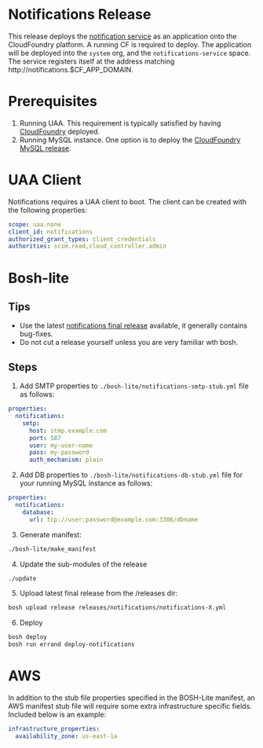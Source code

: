 # Notifications Release
This release deploys the [notification service](https://github.com/cloudfoundry-incubator/notifications) as an application onto the CloudFoundry platform.
A running CF is required to deploy.
The application will be deployed into the `system` org, and the `notifications-service` space.
The service registers itself at the address matching http://notifications.$CF_APP_DOMAIN.

# Prerequisites
1. Running UAA. This requirement is typically satisfied by having [CloudFoundry](https://github.com/cloudfoundry/cf-release) deployed.
1. Running MySQL instance. One option is to deploy the [CloudFoundry MySQL release](https://github.com/cloudfoundry/cf-mysql-release).

# UAA Client
Notifications requires a UAA client to boot. The client can be created with the following properties:
```yaml
scope: uaa.none
client_id: notifications
authorized_grant_types: client_credentials
authorities: scim.read,cloud_controller.admin
```

# Bosh-lite

## Tips
- Use the latest [notifications final release](https://github.com/cloudfoundry/notifications-release/releases) available, it generally contains bug-fixes.
- Do not cut a release yourself unless you are very familiar wth bosh.

## Steps
1. Add SMTP properties to `./bosh-lite/notifications-smtp-stub.yml` file as follows:
  ```yaml
  properties:
    notifications:
      smtp:
        host: stmp.example.com
        port: 587
        user: my-user-name
        pass: my-password
        auth_mechanism: plain
  ```

2. Add DB properties to `./bosh-lite/notifications-db-stub.yml` file for your running
   MySQL instance as follows:
  ```yaml
  properties:
    notifications:
      database:
        url: tcp://user:password@example.com:3306/dbname
  ```

3. Generate manifest:
  ```bash
  ./bosh-lite/make_manifest
  ```

4. Update the sub-modules of the release
  ```bash
  ./update
  ```

5. Upload latest final release from the /releases dir:
  ```bash
  bosh upload release releases/notifications/notifications-X.yml
  ```

6. Deploy
  ```bash
  bosh deploy
  bosh run errand deploy-notifications
  ```

# AWS
In addition to the stub file properties specified in the BOSH-Lite manifest, an AWS manifest stub file will require
some extra infrastructure specific fields. Included below is an example:
```yaml
infrastructure_properties:
  availability_zone: us-east-1a
```
